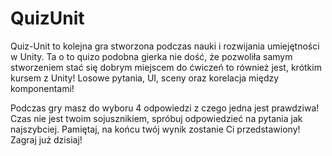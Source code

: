 # QuizUnit

Quiz-Unit to kolejna gra stworzona podczas nauki i rozwijania umiejętności w Unity. 
Ta o to quizo podobna gierka nie dość, że pozwoliła samym stworzeniem stać się dobrym miejscem do ćwiczeń to również jest, krótkim kursem z Unity!
Losowe pytania, UI, sceny oraz korelacja między komponentami!

Podczas gry masz do wyboru 4 odpowiedzi z czego jedna jest prawdziwa! Czas nie jest twoim sojusznikiem, spróbuj odpowiedzieć na pytania jak najszybciej. 
Pamiętaj, na końcu twój wynik zostanie Ci przedstawiony!
Zagraj już dzisiaj!
